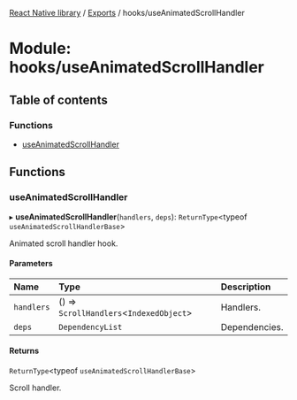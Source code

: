 [React Native library](../index.md) / [Exports](../modules.md) / hooks/useAnimatedScrollHandler

# Module: hooks/useAnimatedScrollHandler

## Table of contents

### Functions

- [useAnimatedScrollHandler](hooks_useAnimatedScrollHandler.md#useanimatedscrollhandler)

## Functions

### useAnimatedScrollHandler

▸ **useAnimatedScrollHandler**(`handlers`, `deps`): `ReturnType`\<typeof `useAnimatedScrollHandlerBase`\>

Animated scroll handler hook.

#### Parameters

| Name | Type | Description |
| :------ | :------ | :------ |
| `handlers` | () => `ScrollHandlers`\<`IndexedObject`\> | Handlers. |
| `deps` | `DependencyList` | Dependencies. |

#### Returns

`ReturnType`\<typeof `useAnimatedScrollHandlerBase`\>

Scroll handler.
